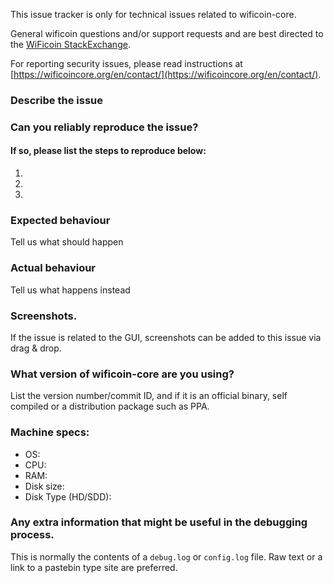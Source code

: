 <!--- Remove sections that do not apply -->

This issue tracker is only for technical issues related to wificoin-core.

General wificoin questions and/or support requests and are best directed to the [WiFicoin StackExchange](https://wificoin.stackexchange.com).

For reporting security issues, please read instructions at [https://wificoincore.org/en/contact/](https://wificoincore.org/en/contact/).

### Describe the issue

### Can you reliably reproduce the issue?
#### If so, please list the steps to reproduce below:
1.
2.
3.

### Expected behaviour
Tell us what should happen

### Actual behaviour
Tell us what happens instead

### Screenshots.
If the issue is related to the GUI, screenshots can be added to this issue via drag & drop.

### What version of wificoin-core are you using?
List the version number/commit ID, and if it is an official binary, self compiled or a distribution package such as PPA.

### Machine specs:
- OS:
- CPU:
- RAM:
- Disk size:
- Disk Type (HD/SDD):

### Any extra information that might be useful in the debugging process.
This is normally the contents of a `debug.log` or `config.log` file. Raw text or a link to a pastebin type site are preferred.
